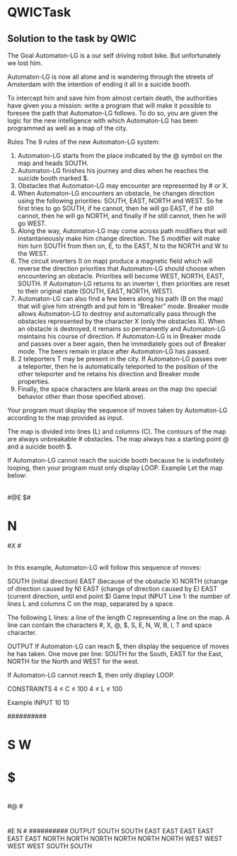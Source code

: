 # QWICTask
Solution to the task by QWIC
----------------------------------------------------------------------------------------------------------------------------------------
The Goal
Automaton-LG is a our self driving robot bike. But unfortunately we lost him.

Automaton-LG is now all alone and is wandering through the streets of Amsterdam with the intention of ending it all in 
a suicide booth.

To intercept him and save him from almost certain death, the authorities have given you a mission: write a program 
that will make it possible to foresee the path that Automaton-LG follows. To do so, you are given the logic for the 
new intelligence with which Automaton-LG has been programmed as well as a map of the city.

Rules
The 9 rules of the new Automaton-LG system:

1. Automaton-LG starts from the place indicated by the @ symbol on the map and heads SOUTH.
2. Automaton-LG finishes his journey and dies when he reaches the suicide booth marked $.
3. Obstacles that Automaton-LG may encounter are represented by # or X.
4. When Automaton-LG encounters an obstacle, he changes direction using the following priorities: SOUTH, EAST, NORTH and WEST. So he first tries to go SOUTH, if he cannot, then he will go EAST, if he still cannot, then he will go NORTH, and finally if he still cannot, then he will go WEST.
5. Along the way, Automaton-LG may come across path modifiers that will instantaneously make him change direction. The S modifier will make him turn SOUTH from then on, E, to the EAST, N to the NORTH and W to the WEST.
6. The circuit inverters (I on map) produce a magnetic field which will reverse the direction priorities that Automaton-LG should choose when encountering an obstacle. Priorities will become WEST, NORTH, EAST, SOUTH. If Automaton-LG returns to an inverter I, then priorities are reset to their original state (SOUTH, EAST, NORTH, WEST).
7. Automaton-LG can also find a few beers along his path (B on the map) that will give him strength and put him in “Breaker” mode. Breaker mode allows Automaton-LG to destroy and automatically pass through the obstacles represented by the character X (only the obstacles X). When an obstacle is destroyed, it remains so permanently and Automaton-LG maintains his course of direction. If Automaton-LG is in Breaker mode and passes over a beer again, then he immediately goes out of Breaker mode. The beers remain in place after Automaton-LG has passed.
8. 2 teleporters T may be present in the city. If Automaton-LG passes over a teleporter, then he is automatically teleported to the position of the other teleporter and he retains his direction and Breaker mode properties.
9. Finally, the space characters are blank areas on the map (no special behavior other than those specified above).

Your program must display the sequence of moves taken by Automaton-LG according to the map provided as input.

The map is divided into lines (L) and columns (C). The contours of the map are always unbreakable # obstacles. The map always has a starting point @ and a suicide booth $.

If Automaton-LG cannot reach the suicide booth because he is indefinitely looping, then your program must only display LOOP.
Example
Let the map below:

######
#@E $#
# N  #
#X   #
######
In this example, Automaton-LG will follow this sequence of moves:

SOUTH (initial direction)
EAST (because of the obstacle X)
NORTH (change of direction caused by N)
EAST (change of direction caused by E)
EAST (current direction, until end point $)
Game Input
INPUT
Line 1: the number of lines L and columns C on the map, separated by a space.

The following L lines: a line of the length C representing a line on the map. A line can contain the characters #, X, @, $, S, E, N, W, B, I, T and space character.

OUTPUT
If Automaton-LG can reach $, then display the sequence of moves he has taken. One move per line: SOUTH for the South, EAST for the East, NORTH for the North and WEST for the west.

If Automaton-LG cannot reach $, then only display LOOP.

CONSTRAINTS
4 ≤ C ≤ 100
4 ≤ L ≤ 100

Example
INPUT
10 10

##########
#        #
#  S   W #
#        #
#  $     #
#        #
#@       #
#        #
#E     N #
##########
OUTPUT
SOUTH
SOUTH
EAST
EAST
EAST
EAST
EAST
EAST
NORTH
NORTH
NORTH
NORTH
NORTH
NORTH
WEST
WEST
WEST
WEST
SOUTH
SOUTH

